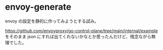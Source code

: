 # envoy-generate

envoy の設定を静的に作ってみようとする試み。

https://github.com/envoyproxy/go-control-plane/tree/main/internal/example をそのまま json にすれば出てくれないかなとか思ったんだけど、残念ながら無理でした。
